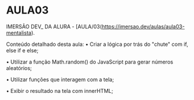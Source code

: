 # AULA03

IMERSÃO DEV_ DA ALURA - [AULA/03(https://imersao.dev/aulas/aula03-mentalista).

Conteúdo detalhado desta aula:
• Criar a lógica por trás do "chute" com if, else if e else;

• Utilizar a função Math.random() do JavaScript para gerar números aleatórios;

• Utilizar funções que interagem com a tela;

• Exibir o resultado na tela com innerHTML;
